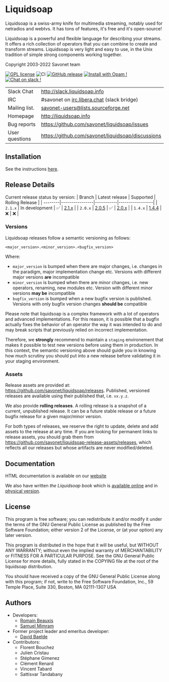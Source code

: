 # Liquidsoap

Liquidsoap is a swiss-army knife for multimedia streaming, notably
used for netradios and webtvs. It has tons of features, it's free and it's
open-source!

Liquidsoap is a powerful and flexible language for describing your streams. It
offers a rich collection of operators that you can combine to create and
transform streams. Liquidsoap is very light and easy to use, in the Unix
tradition of simple strong components working together.

Copyright 2003-2022 Savonet team

[![GPL license](https://img.shields.io/badge/License-GPL-green.svg)](https://github.com/savonet/liquidsoap/blob/master/COPYING)
![CI](https://github.com/savonet/liquidsoap/workflows/CI/badge.svg)
[![GitHub release](https://img.shields.io/github/release/savonet/liquidsoap.svg)](https://GitHub.com/savonet/liquidsoap/releases/)
[![Install with Opam !](https://img.shields.io/badge/Install%20with-Opam-1abc9c.svg)](http://opam.ocaml.org/packages/liquidsoap/)
[![Chat on slack !](https://img.shields.io/badge/Chat%20on-Slack-1a1f9c.svg)](http://slack.liquidsoap.info/)

|                |                                              |
| -------------- | -------------------------------------------- |
| Slack Chat     | http://slack.liquidsoap.info                 |
| IRC            | #savonet on [irc.libera.chat](https://libera.chat/) (slack bridge)  |
| Mailing list.  | savonet-users@lists.sourceforge.net          |
| Homepage       | http://liquidsoap.info                       |
| Bug reports    | https://github.com/savonet/liquidsoap/issues |
| User questions | https://github.com/savonet/liquidsoap/discussions |

## Installation

See the instructions [here](https://www.liquidsoap.info/doc.html?path=install.html).

## Release Details

Current release status by version:
| Branch  | Latest release | Supported | Rolling Release |
| --------|----------------|-----------|-----------------|
| `2.1.x` | In development | ✅        | [2.1.x](https://github.com/savonet/liquidsoap/releases/tag/rolling-release-v2.1.x)                |
| `2.0.x` | [2.0.5](https://github.com/savonet/liquidsoap/releases/tag/v2.0.5)        | ✅        | [2.0.x](https://github.com/savonet/liquidsoap/releases/tag/rolling-release-v2.0.x) |
| `1.4.x` | [1.4.4](https://github.com/savonet/liquidsoap/releases/tag/v1.4.4)        | ❌        | ❌              |

### Versions

Liquidsoap releases follow a semantic versioning as follows:
```
<major_version>.<minor_version>.<bugfix_version>
```
Where:
* `major_version` is bumped when there are major changes, i.e. changes in the paradigm, major implementation change etc. Versions with different major versions **are** incompatible
* `minor_version` is bumped when there are minor changes, i.e. new operators, renaming, new modules etc. Version with different minor versions **may be** incompatible
* `bugfix_version` is bumped when a new bugfix version is published. Versions with only bugfix version changes **should be** compatible

Please note that liquidsoap is a complex framework with a lot of operators and advanced implementations. For this reason, it is possible that a bugfix actually fixes the behavior of an operator the way it was intended to do and may break scripts that previously relied on incorrect implementation.

Therefore, we **strongly** recommend to maintain a `staging` environement that makes it possible to test new versions before using them in production. In this context, the semantic versioning above should guide you in knowing how much scrutiny you should put into a new release before validating it in your staging environment.

### Assets

Release assets are provided at: https://github.com/savonet/liquidsoap/releases. Published, versioned releases are available using their published that, i.e. `vx.y.z`.

We also provide **rolling releases**. A rolling release is a snapshot of a current, unpublished release. It can be a future stable release or a future bugfix release for a given major/minor version.

For both types of releases, we reserve the right to update, delete and add assets to the release at any time. If you are looking for permanent links to release assets, you should grab them from https://github.com/savonet/liquidsoap-release-assets/releases, which reflects all our releases but whose artifacts are never modified/deleted.

## Documentation

HTML documentation is available on our [website](http://liquidsoap.info)

We also have written _the Liquidsoap book_ which is [available
online](http://www.liquidsoap.info/book/book.pdf) and in [physical
version](https://www.amazon.com/dp/B095PVTYR3).

## License

This program is free software; you can redistribute it and/or modify it under
the terms of the GNU General Public License as published by the Free Software
Foundation; either version 2 of the License, or (at your option) any later
version.

This program is distributed in the hope that it will be useful, but WITHOUT ANY
WARRANTY; without even the implied warranty of MERCHANTABILITY or FITNESS FOR A
PARTICULAR PURPOSE.  See the GNU General Public License for more details, fully
stated in the COPYING file at the root of the liquidsoap distribution.

You should have received a copy of the GNU General Public License along with
this program; if not, write to the Free Software Foundation, Inc., 59 Temple
Place, Suite 330, Boston, MA 02111-1307 USA

## Authors

* Developers:
  * [Romain Beauxis](https://github.com/toots)
  * [Samuel Mimram](http://www.mimram.fr)
* Former project leader and emeritus developer:
  * [David Baelde](http://www.lsv.fr/~baelde/)
* Contributors:
  * Florent   Bouchez
  * Julien    Cristau
  * Stéphane  Gimenez
  * Clément   Renard
  * Vincent   Tabard
  * Sattisvar Tandabany
